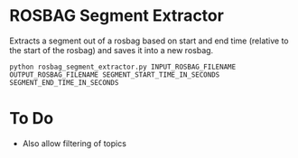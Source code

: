 # ROSBAG Segment Extractor

Extracts a segment out of a rosbag based on start and end time (relative to the start of the rosbag) and saves it into a new rosbag.

```
python rosbag_segment_extractor.py INPUT_ROSBAG_FILENAME OUTPUT_ROSBAG_FILENAME SEGMENT_START_TIME_IN_SECONDS SEGMENT_END_TIME_IN_SECONDS
```

# To Do

- Also allow filtering of topics
